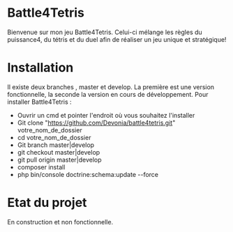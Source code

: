 **Battle4Tetris**
=============================

Bienvenue sur mon jeu Battle4Tetris. Celui-ci mélange les règles du puissance4, 
du tétris et du duel afin de réaliser un jeu unique et stratégique!

**Installation**
==========================
Il existe deux branches , master et develop. La première est une version 
fonctionnelle, la seconde la version en cours de développement.
Pour installer Battle4Tetris :

- Ouvrir un cmd et pointer l'endroit où vous souhaitez l'installer
- Git clone "https://github.com/Devonia/battle4tetris.git" votre_nom_de_dossier
- cd votre_nom_de_dossier
- Git branch master|develop
- git checkout master|develop
- git pull origin master|develop
- composer install
- php bin/console doctrine:schema:update --force

**Etat du projet**
============================

En construction et non fonctionnelle.